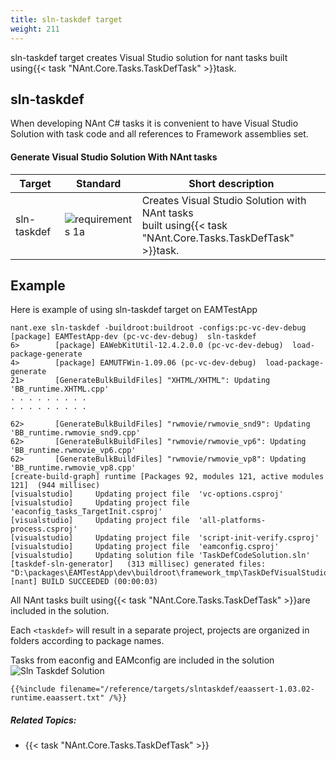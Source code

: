 ```yaml
---
title: sln-taskdef target
weight: 211
---
```


sln-taskdef target creates Visual Studio solution for nant tasks built using{{< task "NAnt.Core.Tasks.TaskDefTask" >}}task.

<a name="sln-taskdef"></a>
## sln-taskdef ##

When developing NAnt C# tasks it is convenient to have Visual Studio Solution with task code and
all references to Framework assemblies set.

#### Generate Visual Studio Solution With NAnt tasks ####
Target |Standard |Short description |
--- |--- |--- |
| sln-taskdef | ![requirements 1a]( requirements1a.gif ) | Creates Visual Studio Solution with NAnt tasks<br>built using{{< task "NAnt.Core.Tasks.TaskDefTask" >}}task. |

<a name="Example"></a>
## Example ##

Here is example of using sln-taskdef target on EAMTestApp


```
nant.exe sln-taskdef -buildroot:buildroot -configs:pc-vc-dev-debug
[package] EAMTestApp-dev (pc-vc-dev-debug)  sln-taskdef
6>        [package] EAWebKitUtil-12.4.2.0.0 (pc-vc-dev-debug)  load-package-generate
4>        [package] EAMUTFWin-1.09.06 (pc-vc-dev-debug)  load-package-generate
21>       [GenerateBulkBuildFiles] "XHTML/XHTML": Updating 'BB_runtime.XHTML.cpp'
. . . . . . . . .
. . . . . . . . .

62>       [GenerateBulkBuildFiles] "rwmovie/rwmovie_snd9": Updating 'BB_runtime.rwmovie_snd9.cpp'
62>       [GenerateBulkBuildFiles] "rwmovie/rwmovie_vp6": Updating 'BB_runtime.rwmovie_vp6.cpp'
62>       [GenerateBulkBuildFiles] "rwmovie/rwmovie_vp8": Updating 'BB_runtime.rwmovie_vp8.cpp'
[create-build-graph] runtime [Packages 92, modules 121, active modules 121]  (944 millisec)
[visualstudio]     Updating project file  'vc-options.csproj'
[visualstudio]     Updating project file  'eaconfig_tasks_TargetInit.csproj'
[visualstudio]     Updating project file  'all-platforms-process.csproj'
[visualstudio]     Updating project file  'script-init-verify.csproj'
[visualstudio]     Updating project file  'eamconfig.csproj'
[visualstudio]     Updating solution file 'TaskDefCodeSolution.sln'
[taskdef-sln-generator]   (313 millisec) generated files:
"D:\packages\EAMTestApp\dev\buildroot\framework_tmp\TaskDefVisualStudioSolution\TaskDefCodeSolution.sln"
[nant] BUILD SUCCEEDED (00:00:03)
```
All NAnt tasks built using{{< task "NAnt.Core.Tasks.TaskDefTask" >}}are included in the solution.

Each `<taskdef>` will result in a separate project, projects are organized
in folders according to package names.

Tasks from eaconfig and EAMconfig are included in the solution![Sln Taskdef Solution]( slntaskdefsolution.png )
```
{{%include filename="/reference/targets/slntaskdef/eaassert-1.03.02-runtime.eaassert.txt" /%}}

```

##### Related Topics: #####
- {{< task "NAnt.Core.Tasks.TaskDefTask" >}}
